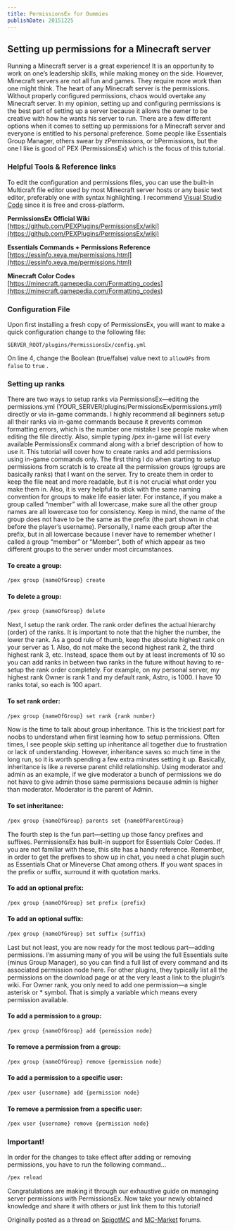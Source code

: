 ```yaml
---
title: PermissionsEx for Dummies
publishDate: 20151225
---
```


## Setting up permissions for a Minecraft server

Running a Minecraft server is a great experience! It is an opportunity to work on one’s leadership skills, while making money on the side. However, Minecraft servers are not all fun and games. They require more work than one might think. The heart of any Minecraft server is the permissions. Without properly configured permissions, chaos would overtake any Minecraft server. In my opinion, setting up and configuring permissions is the best part of setting up a server because it allows the owner to be creative with how he wants his server to run. There are a few different options when it comes to setting up permissions for a Minecraft server and everyone is entitled to his personal preference. Some people like Essentials Group Manager, others swear by zPermissions, or bPermissions, but the one I like is good ol’ PEX (PermissionsEx) which is the focus of this tutorial.

### Helpful Tools & Reference links

To edit the configuration and permissions files, you can use the built-in Multicraft file editor used by most Minecraft server hosts or any basic text editor, preferably one with syntax highlighting. I recommend [Visual Studio Code](https://code.visualstudio.com) since it is free and cross-platform.

**PermissionsEx Official Wiki**
[https://github.com/PEXPlugins/PermissionsEx/wiki](https://github.com/PEXPlugins/PermissionsEx/wiki)

**Essentials Commands + Permissions Reference**
[https://essinfo.xeya.me/permissions.html](https://essinfo.xeya.me/permissions.html)

**Minecraft Color Codes**
[https://minecraft.gamepedia.com/Formatting_codes](https://minecraft.gamepedia.com/Formatting_codes)

### Configuration File

Upon first installing a fresh copy of PermissionsEx, you will want to make a quick configuration change to the following file:

```
SERVER_ROOT/plugins/PermissionsEx/config.yml
```

On line 4, change the Boolean (true/false) value next to `allowOPs` from ` false` to `true` .

### Setting up ranks

There are two ways to setup ranks via PermissionsEx—editing the permissions.yml (YOUR_SERVER/plugins/PermissionsEx/permissions.yml) directly or via in-game commands. I highly recommend all beginners setup all their ranks via in-game commands because it prevents common formatting errors, which is the number one mistake I see people make when editing the file directly. Also, simple typing /pex in-game will list every available PermissionsEx command along with a brief description of how to use it. This tutorial will cover how to create ranks and add permissions using in-game commands only. The first thing I do when starting to setup permissions from scratch is to create all the permission groups (groups are basically ranks) that I want on the server. Try to create them in order to keep the file neat and more readable, but it is not crucial what order you make them in. Also, it is very helpful to stick with the same naming convention for groups to make life easier later. For instance, if you make a group called “member” with all lowercase, make sure all the other group names are all lowercase too for consistency. Keep in mind, the name of the group does not have to be the same as the prefix (the part shown in chat before the player’s username). Personally, I name each group after the prefix, but in all lowercase because I never have to remember whether I called a group “member” or “Member”, both of which appear as two different groups to the server under most circumstances.

#### To create a group:

```bash
/pex group {nameOfGroup} create
```

#### To delete a group:

```bash
/pex group {nameOfGroup} delete
```

Next, I setup the rank order. The rank order defines the actual hierarchy (order) of the ranks. It is important to note that the higher the number, the lower the rank. As a good rule of thumb, keep the absolute highest rank on your server as 1. Also, do not make the second highest rank 2, the third highest rank 3, etc. Instead, space them out by at least increments of 10 so you can add ranks in between two ranks in the future without having to re-setup the rank order completely. For example, on my personal server, my highest rank Owner is rank 1 and my default rank, Astro, is 1000. I have 10 ranks total, so each is 100 apart.

#### To set rank order:

```bash
/pex group {nameOfGroup} set rank {rank number}
```

Now is the time to talk about group inheritance. This is the trickiest part for noobs to understand when first learning how to setup permissions. Often times, I see people skip setting up inheritance all together due to frustration or lack of understanding. However, inheritance saves so much time in the long run, so it is worth spending a few extra minutes setting it up. Basically, inheritance is like a reverse parent child relationship. Using moderator and admin as an example, if we give moderator a bunch of permissions we do not have to give admin those same permissions because admin is higher than moderator. Moderator is the parent of Admin.

#### To set inheritance:

```bash
/pex group {nameOfGroup} parents set {nameOfParentGroup}
```

The fourth step is the fun part—setting up those fancy prefixes and suffixes. PermissionsEx has built-in support for Essentials Color Codes. If you are not familiar with these, this site has a handy reference. Remember, in order to get the prefixes to show up in chat, you need a chat plugin such as Essentials Chat or Mineverse Chat among others. If you want spaces in the prefix or suffix, surround it with quotation marks.

#### To add an optional prefix:

```bash
/pex group {nameOfGroup} set prefix {prefix}
```

#### To add an optional suffix:

```bash
/pex group {nameOfGroup} set suffix {suffix}
```

Last but not least, you are now ready for the most tedious part—adding permissions. I’m assuming many of you will be using the full Essentials suite (minus Group Manager), so you can find a full list of every command and its associated permission node here. For other plugins, they typically list all the permissions on the download page or at the very least a link to the plugin’s wiki. For Owner rank, you only need to add one permission—a single asterisk or \* symbol. That is simply a variable which means every permission available.

#### To add a permission to a group:

```bash
/pex group {nameOfGroup} add {permission node}
```

#### To remove a permission from a group:

```bash
/pex group {nameOfGroup} remove {permission node}
```

#### To add a permission to a specific user:

```bash
/pex user {username} add {permission node}
```

#### To remove a permission from a specific user:

```bash
/pex user {username} remove {permission node}
```

### Important!

In order for the changes to take effect after adding or removing permissions, you have to run the following command…

```bash
/pex reload
```

Congratulations are making it through our exhaustive guide on managing server permissions with PermissionsEx. Now take your newly obtained knowledge and share it with others or just link them to this tutorial!

Originally posted as a thread on [SpigotMC](https://www.spigotmc.org/threads/permissionsex-for-dummies.111072) and [MC-Market](https://www.mc-market.org/wiki/permissionsex-for-dummies/) forums.

